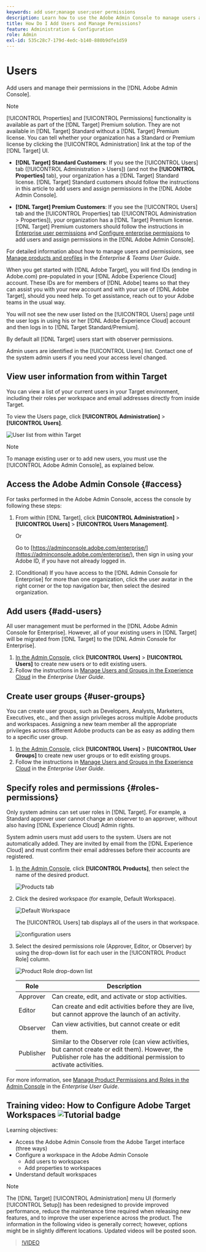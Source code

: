 ```yaml
---
keywords: add user;manage user;user permissions
description: Learn how to use the Adobe Admin Console to manage users and their permissions and right in Adobe Target.
title: How Do I Add Users and Manage Permissions?
feature: Administration & Configuration
role: Admin
exl-id: 535c28c7-179d-4edc-b140-880b9dfe1d59
---
```

# Users

Add users and manage their permissions in the [!DNL Adobe Admin Console].

>[!NOTE]
>
>[!UICONTROL Properties] and [!UICONTROL Permissions] functionality is available as part of the [!DNL Target] Premium solution. They are not available in [!DNL Target] Standard without a [!DNL Target] Premium license.
>You can tell whether your organization has a Standard or Premium license by clicking the [!UICONTROL Administration] link at the top of the [!DNL Target] UI.
>
>* **[!DNL Target] Standard Customers**: If you see the [!UICONTROL Users] tab ([!UICONTROL Administration > Users]) (and not the **[!UICONTROL Properties]** tab), your organization has a [!DNL Target] Standard license. [!DNL Target] Standard customers should follow the instructions in this article to add users and assign permissions in the [!DNL Adobe Admin Console].
>
>* **[!DNL Target] Premium Customers**: If you see the [!UICONTROL Users] tab and the [!UICONTROL Properties] tab ([!UICONTROL Administration > Properties]), your organization has a [!DNL Target] Premium license. [!DNL Target] Premium customers should follow the instructions in [Enterprise user permissions](/help/main/administrating-target/c-user-management/property-channel/property-channel.md) and [Configure enterprise permissions](/help/main/administrating-target/c-user-management/property-channel/properties-overview.md) to add users and assign permissions in the [!DNL Adobe Admin Console].
>
>For detailed information about how to manage users and permissions, see [Manage products and profiles](https://helpx.adobe.com/enterprise/using/manage-products-and-profiles.html) in the *Enterprise & Teams User Guide*.

When you get started with [!DNL Adobe Target], you will find IDs (ending in Adobe.com) pre-populated in your [!DNL Adobe Experience Cloud] account. These IDs are for members of [!DNL Adobe] teams so that they can assist you with your new account and with your use of [!DNL Adobe Target], should you need help. To get assistance, reach out to your Adobe teams in the usual way.

You will not see the new user listed on the [!UICONTROL Users] page until the user logs in using his or her [!DNL Adobe Experience Cloud] account and then logs in to [!DNL Target Standard/Premium].

By default all [!DNL Target] users start with observer permissions.

Admin users are identified in the [!UICONTROL Users] list. Contact one of the system admin users if you need your access level changed.

## View user information from within Target

You can view a list of your current users in your Target environment, including their roles per workspace and email addresses directly from inside Target.

To view the Users page, click **[!UICONTROL Administration]** > **[!UICONTROL Users]**.

![User list from within Target](/help/main/administrating-target/c-user-management/c-user-management/assets/user-list-target.png)

>[!NOTE]
>
>To manage existing user or to add new users, you must use the [!UICONTROL Adobe Admin Console], as explained below.

## Access the Adobe Admin Console {#access}

For tasks performed in the Adobe Admin Console, access the console by following these steps:

1. From within [!DNL Target], click **[!UICONTROL Administration]** > **[!UICONTROL Users]** > **[!UICONTROL Users Management]**.

   Or

   Go to [https://adminconsole.adobe.com/enterprise/](https://adminconsole.adobe.com/enterprise/), then sign in using your Adobe ID, if you have not already logged in.

1. (Conditional) If you have access to the [!DNL Admin Console for Enterprise] for more than one organization, click the user avatar in the right corner or the top navigation bar, then select the desired organization.

## Add users {#add-users}

All user management must be performed in the [!DNL Adobe Admin Console for Enterprise]. However, all of your existing users in [!DNL Target] will be migrated from [!DNL Target] to the [!DNL Admin Console for Enterprise].

1. [In the Admin Console](/help/main/administrating-target/c-user-management/c-user-management/user-management.md#section_79796E0227D048F59BAE0AB02E544EBE), click **[!UICONTROL Users]** > **[!UICONTROL Users]** to create new users or to edit existing users. 
1. Follow the instructions in [Manage Users and Groups in the Experience Cloud](https://helpx.adobe.com/enterprise/help/users.html) in the *Enterprise User Guide*.

## Create user groups {#user-groups}

You can create user groups, such as Developers, Analysts, Marketers, Executives, etc., and then assign privileges across multiple Adobe products and workspaces. Assigning a new team member all the appropriate privileges across different Adobe products can be as easy as adding them to a specific user group.

1. [In the Admin Console](/help/main/administrating-target/c-user-management/c-user-management/user-management.md#section_79796E0227D048F59BAE0AB02E544EBE), click **[!UICONTROL Users]** > **[!UICONTROL User Groups]** to create new user groups or to edit existing groups. 
1. Follow the instructions in [Manage Users and Groups in the Experience Cloud](https://helpx.adobe.com/enterprise/help/users.html) in the *Enterprise User Guide*.

## Specify roles and permissions {#roles-permissions}

Only system admins can set user roles in [!DNL Target]. For example, a Standard approver user cannot change an observer to an approver, without also having [!DNL Experience Cloud] Admin rights.

System admin users must add users to the system. Users are not automatically added. They are invited by email from the [!DNL Experience Cloud] and must confirm their email addresses before their accounts are registered.

1. [In the Admin Console](/help/main/administrating-target/c-user-management/c-user-management/user-management.md#section_79796E0227D048F59BAE0AB02E544EBE), click **[!UICONTROL Products]**, then select the name of the desired product.

   ![Products tab](/help/main/administrating-target/c-user-management/c-user-management/assets/workspace-publisher.png)

1. Click the desired workspace (for example, Default Workspace).

   ![Default Workspace](/help/main/administrating-target/c-user-management/c-user-management/assets/default-workspace-new.png)

   The [!UICONTROL Users] tab displays all of the users in that workspace.

   ![configuration users](/help/main/administrating-target/c-user-management/c-user-management/assets/configuration_users-new-publisher.png)

1. Select the desired permissions role (Approver, Editor, or Observer) by using the drop-down list for each user in the [!UICONTROL Product Role] column.

   ![Product Role drop-down list](/help/main/administrating-target/c-user-management/c-user-management/assets/product-role-new.png)

   | Role | Description |
   |--- |--- |
   |Approver|Can create, edit, and activate or stop activities.|
   |Editor|Can create and edit activities before they are live, but cannot approve the launch of an activity.|
   |Observer|Can view activities, but cannot create or edit them.|
   |Publisher|Similar to the Observer role (can view activities, but cannot create or edit them). However, the Publisher role has the additional permission to activate activities.|

For more information, see [Manage Product Permissions and Roles in the Admin Console](https://helpx.adobe.com/enterprise/help/manage-permissions-and-roles.html) in the *Enterprise User Guide*.

## Training video: How to Configure Adobe Target Workspaces ![Tutorial badge](/help/main/assets/tutorial.png)

Learning objectives:

* Access the Adobe Admin Console from the Adobe Target interface (three ways)
* Configure a workspace in the Adobe Admin Console
    * Add users to workspaces
    * Add properties to workspaces
* Understand default workspaces

>[!NOTE]
>
>The [!DNL Target] [!UICONTROL Administration] menu UI (formerly [!UICONTROL Setup]) has been redesigned to provide improved performance, reduce the maintenance time required when releasing new features, and to improve the user experience across the product. The information in the following video is generally correct; however, options might be in slightly different locations. Updated videos will be posted soon.

>[!VIDEO](https://video.tv.adobe.com/v/19463/)

